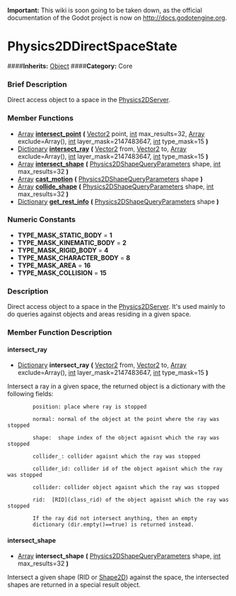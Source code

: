 **Important:** This wiki is soon going to be taken down, as the official documentation of the Godot project is now on http://docs.godotengine.org.

#  Physics2DDirectSpaceState  
####**Inherits:** [Object](class_object)
####**Category:** Core

###  Brief Description  
Direct access object to a space in the [Physics2DServer](class_physics2dserver).

###  Member Functions 
  * [Array](class_array)  **[intersect&#95;point](#intersect_point)**  **(** [Vector2](class_vector2) point, [int](class_int) max_results=32, [Array](class_array) exclude=Array(), [int](class_int) layer_mask=2147483647, [int](class_int) type_mask=15  **)**
  * [Dictionary](class_dictionary)  **[intersect&#95;ray](#intersect_ray)**  **(** [Vector2](class_vector2) from, [Vector2](class_vector2) to, [Array](class_array) exclude=Array(), [int](class_int) layer_mask=2147483647, [int](class_int) type_mask=15  **)**
  * [Array](class_array)  **[intersect&#95;shape](#intersect_shape)**  **(** [Physics2DShapeQueryParameters](class_physics2dshapequeryparameters) shape, [int](class_int) max_results=32  **)**
  * [Array](class_array)  **[cast&#95;motion](#cast_motion)**  **(** [Physics2DShapeQueryParameters](class_physics2dshapequeryparameters) shape  **)**
  * [Array](class_array)  **[collide&#95;shape](#collide_shape)**  **(** [Physics2DShapeQueryParameters](class_physics2dshapequeryparameters) shape, [int](class_int) max_results=32  **)**
  * [Dictionary](class_dictionary)  **[get&#95;rest&#95;info](#get_rest_info)**  **(** [Physics2DShapeQueryParameters](class_physics2dshapequeryparameters) shape  **)**

###  Numeric Constants  
  * **TYPE_MASK_STATIC_BODY** = **1**
  * **TYPE_MASK_KINEMATIC_BODY** = **2**
  * **TYPE_MASK_RIGID_BODY** = **4**
  * **TYPE_MASK_CHARACTER_BODY** = **8**
  * **TYPE_MASK_AREA** = **16**
  * **TYPE_MASK_COLLISION** = **15**

###  Description  
Direct access object to a space in the [Physics2DServer](class_physics2dserver). It's used mainly to do queries against objects and areas residing in a given space.

###  Member Function Description  

#### <a name="intersect_ray">intersect_ray</a>
  * [Dictionary](class_dictionary)  **intersect&#95;ray**  **(** [Vector2](class_vector2) from, [Vector2](class_vector2) to, [Array](class_array) exclude=Array(), [int](class_int) layer_mask=2147483647, [int](class_int) type_mask=15  **)**

Intersect a ray in a given space, the returned object is a dictionary with the following fields: 

			position: place where ray is stopped

			normal: normal of the object at the point where the ray was stopped 

			shape:  shape index of the object agaisnt which the ray was stopped

			collider_: collider agaisnt which the ray was stopped

			collider_id: collider id of the object agaisnt which the ray was stopped

			collider: collider object agaisnt which the ray was stopped

			rid:  [RID](class_rid) of the object agaisnt which the ray was stopped

			If the ray did not intersect anything, then an empty
			dictionary (dir.empty()==true) is returned instead.

#### <a name="intersect_shape">intersect_shape</a>
  * [Array](class_array)  **intersect&#95;shape**  **(** [Physics2DShapeQueryParameters](class_physics2dshapequeryparameters) shape, [int](class_int) max_results=32  **)**

Intersect a given shape (RID or [Shape2D](class_shape2d)) against the space, the intersected shapes are returned in a special result object.
